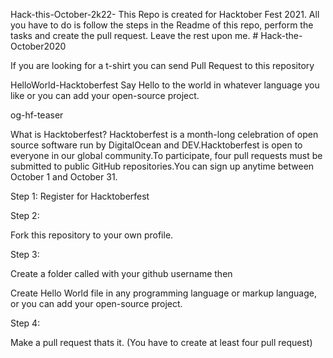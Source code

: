 Hack-this-October-2k22-
This Repo is created for Hacktober Fest 2021. All you have to do is follow the steps in the Readme of this repo, perform the tasks and create the pull request. Leave the rest upon me. # Hack-the-October2020

If you are looking for a t-shirt you can send Pull Request to this repository

HelloWorld-Hacktoberfest
Say Hello to the world in whatever language you like or you can add your open-source project.

og-hf-teaser

What is Hacktoberfest?
Hacktoberfest is a month-long celebration of open source software run by DigitalOcean and DEV.Hacktoberfest is open to everyone in our global community.To participate, four pull requests must be submitted to public GitHub repositories.You can sign up anytime between October 1 and October 31.

Step 1: Register for Hacktoberfest

Step 2:

Fork this repository to your own profile.

Step 3:

Create a folder called with your github username then

Create Hello World file in any programming language or markup language, or you can add your open-source project.

Step 4:

Make a pull request thats it. (You have to create at least four pull request)
